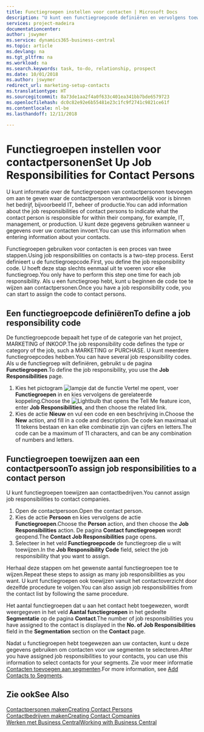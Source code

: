 ```yaml
---
title: Functiegroepen instellen voor contacten | Microsoft Docs
description: "U kunt een functiegroepcode definiëren en vervolgens toewijzen aan een contact om de taken aan te geven waarvoor uw contact verantwoordelijk is in hun bedrijf, bijvoorbeeld, IT of productie."
services: project-madeira
documentationcenter: 
author: jswymer
ms.service: dynamics365-business-central
ms.topic: article
ms.devlang: na
ms.tgt_pltfrm: na
ms.workload: na
ms.search.keywords: task, to-do, relationship, prospect
ms.date: 10/01/2018
ms.author: jswymer
redirect_url: marketing-setup-contacts
ms.translationtype: HT
ms.sourcegitcommit: 8a73de1aa2f4a0f633c401ea341bb7bde6579723
ms.openlocfilehash: dc0c82e92e6b55481e23c1fc9f2741c9821ce61f
ms.contentlocale: nl-be
ms.lasthandoff: 12/11/2018

---
```

# <a name="set-up-job-responsibilities-for-contact-persons"></a><span data-ttu-id="04b13-103">Functiegroepen instellen voor contactpersonen</span><span class="sxs-lookup"><span data-stu-id="04b13-103">Set Up Job Responsibilities for Contact Persons</span></span>
<span data-ttu-id="04b13-104">U kunt informatie over de functiegroepen van contactpersonen toevoegen om aan te geven waar de contactpersoon verantwoordelijk voor is binnen het bedrijf, bijvoorbeeld IT, beheer of productie.</span><span class="sxs-lookup"><span data-stu-id="04b13-104">You can add information about the job responsibilities of contact persons to indicate what the contact person is responsible for within their company, for example, IT, management, or production.</span></span> <span data-ttu-id="04b13-105">U kunt deze gegevens gebruiken wanneer u gegevens over uw contacten invoert.</span><span class="sxs-lookup"><span data-stu-id="04b13-105">You can use this information when entering information about your contacts.</span></span>

<span data-ttu-id="04b13-106">Functiegroepen gebruiken voor contacten is een proces van twee stappen.</span><span class="sxs-lookup"><span data-stu-id="04b13-106">Using job responsibilities on contacts is a two-step process.</span></span> <span data-ttu-id="04b13-107">Eerst definieert u de functiegroepcode.</span><span class="sxs-lookup"><span data-stu-id="04b13-107">First, you define the job responsibility code.</span></span> <span data-ttu-id="04b13-108">U hoeft deze stap slechts eenmaal uit te voeren voor elke functiegroep.</span><span class="sxs-lookup"><span data-stu-id="04b13-108">You only have to perform this step one time for each job responsibility.</span></span> <span data-ttu-id="04b13-109">Als u een functiegroep hebt, kunt u beginnen de code toe te wijzen aan contactpersonen.</span><span class="sxs-lookup"><span data-stu-id="04b13-109">Once you have a job responsibility code, you can start to assign the code to contact persons.</span></span>

## <a name="to-define-a-job-responsibility-code"></a><span data-ttu-id="04b13-110">Een functiegroepcode definiëren</span><span class="sxs-lookup"><span data-stu-id="04b13-110">To define a job responsibility code</span></span>
<span data-ttu-id="04b13-111">De functiegroepcode bepaalt het type of de categorie van het project, MARKETING of INKOOP.</span><span class="sxs-lookup"><span data-stu-id="04b13-111">The job responsibility code defines the type or category of the job, such a MARKETING or PURCHASE.</span></span> <span data-ttu-id="04b13-112">U kunt meerdere functiegroepcodes hebben.</span><span class="sxs-lookup"><span data-stu-id="04b13-112">You can have several job responsibility codes.</span></span> <span data-ttu-id="04b13-113">Als u de functiegroep wilt definiëren, gebruikt u de pagina **Functiegroepen**.</span><span class="sxs-lookup"><span data-stu-id="04b13-113">To define the job responsibility, you use the **Job Responsibilities** page.</span></span>

1. <span data-ttu-id="04b13-114">Kies het pictogram ![lampje dat de functie Vertel me opent](media/ui-search/search_small.png "Vertel me wat u wilt doen"), voer **Functiegroepen** in en kies vervolgens de gerelateerde koppeling.</span><span class="sxs-lookup"><span data-stu-id="04b13-114">Choose the ![Lightbulb that opens the Tell Me feature](media/ui-search/search_small.png "Tell me what you want to do") icon, enter **Job Responsibilities**, and then choose the related link.</span></span>
2. <span data-ttu-id="04b13-115">Kies de actie **Nieuw** en vul een code en een beschrijving in.</span><span class="sxs-lookup"><span data-stu-id="04b13-115">Choose the **New** action, and fill in a code and description.</span></span> <span data-ttu-id="04b13-116">De code kan maximaal uit 11 tekens bestaan en kan elke combinatie zijn van cijfers en letters.</span><span class="sxs-lookup"><span data-stu-id="04b13-116">The code can be a maximum of 11 characters, and can be any combination of numbers and letters.</span></span>

## <a name="to-assign-job-responsibilities-to-a-contact-person"></a><span data-ttu-id="04b13-117">Functiegroepen toewijzen aan een contactpersoon</span><span class="sxs-lookup"><span data-stu-id="04b13-117">To assign job responsibilities to a contact person</span></span>
<span data-ttu-id="04b13-118">U kunt functiegroepen toewijzen aan contactbedrijven.</span><span class="sxs-lookup"><span data-stu-id="04b13-118">You cannot assign job responsibilities to contact companies.</span></span>

1. <span data-ttu-id="04b13-119">Open de contactpersoon.</span><span class="sxs-lookup"><span data-stu-id="04b13-119">Open the contact person.</span></span>
2. <span data-ttu-id="04b13-120">Kies de actie **Persoon** en kies vervolgens de actie **Functiegroepen**.</span><span class="sxs-lookup"><span data-stu-id="04b13-120">Choose the **Person** action, and then choose the **Job Responsibilities** action.</span></span> <span data-ttu-id="04b13-121">De pagina **Contact functiegroepen** wordt geopend.</span><span class="sxs-lookup"><span data-stu-id="04b13-121">The **Contact Job Responsibilities** page opens.</span></span>
3. <span data-ttu-id="04b13-122">Selecteer in het veld **Functiegroepcode** de functiegroep die u wilt toewijzen.</span><span class="sxs-lookup"><span data-stu-id="04b13-122">In the **Job Responsibility Code** field, select the job responsibility that you want to assign.</span></span>

<span data-ttu-id="04b13-123">Herhaal deze stappen om het gewenste aantal functiegroepen toe te wijzen.</span><span class="sxs-lookup"><span data-stu-id="04b13-123">Repeat these steps to assign as many job responsibilities as you want.</span></span> <span data-ttu-id="04b13-124">U kunt functiegroepen ook toewijzen vanuit het contactoverzicht door dezelfde procedure te volgen.</span><span class="sxs-lookup"><span data-stu-id="04b13-124">You can also assign job responsibilities from the contact list by following the same procedure.</span></span>

<span data-ttu-id="04b13-125">Het aantal functiegroepen dat u aan het contact hebt toegewezen, wordt weergegeven in het veld **Aantal functiegroepen** in het gedeelte **Segmentatie** op de pagina **Contact**.</span><span class="sxs-lookup"><span data-stu-id="04b13-125">The number of job responsibilities you have assigned to the contact is displayed in the **No. of Job Responsibilities** field in the **Segmentation** section on the **Contact** page.</span></span>

<span data-ttu-id="04b13-126">Nadat u functiegroepen hebt toegewezen aan uw contacten, kunt u deze gegevens gebruiken om contacten voor uw segmenten te selecteren.</span><span class="sxs-lookup"><span data-stu-id="04b13-126">After you have assigned job responsibilities to your contacts, you can use this information to select contacts for your segments.</span></span> <span data-ttu-id="04b13-127">Zie voor meer informatie [Contacten toevoegen aan segmenten](marketing-add-contact-segment.md).</span><span class="sxs-lookup"><span data-stu-id="04b13-127">For more information, see [Add Contacts to Segments](marketing-add-contact-segment.md).</span></span>

## <a name="see-also"></a><span data-ttu-id="04b13-128">Zie ook</span><span class="sxs-lookup"><span data-stu-id="04b13-128">See Also</span></span>
[<span data-ttu-id="04b13-129">Contactpersonen maken</span><span class="sxs-lookup"><span data-stu-id="04b13-129">Creating Contact Persons</span></span>](marketing-create-contact-persons.md)  
[<span data-ttu-id="04b13-130">Contactbedrijven maken</span><span class="sxs-lookup"><span data-stu-id="04b13-130">Creating Contact Companies</span></span>](marketing-create-contact-companies.md)  
[<span data-ttu-id="04b13-131">Werken met Business Central</span><span class="sxs-lookup"><span data-stu-id="04b13-131">Working with Business Central</span></span>](ui-work-product.md)

